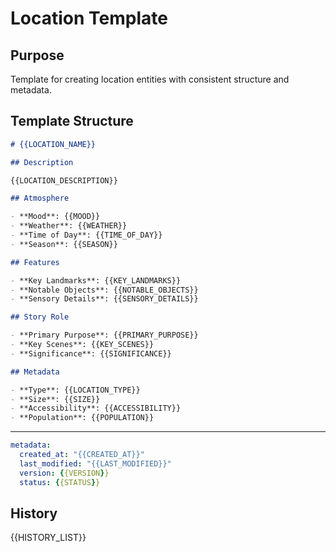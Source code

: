 # Location Template

## Purpose

Template for creating location entities with consistent structure and metadata.

## Template Structure

```markdown
# {{LOCATION_NAME}}

## Description

{{LOCATION_DESCRIPTION}}

## Atmosphere

- **Mood**: {{MOOD}}
- **Weather**: {{WEATHER}}
- **Time of Day**: {{TIME_OF_DAY}}
- **Season**: {{SEASON}}

## Features

- **Key Landmarks**: {{KEY_LANDMARKS}}
- **Notable Objects**: {{NOTABLE_OBJECTS}}
- **Sensory Details**: {{SENSORY_DETAILS}}

## Story Role

- **Primary Purpose**: {{PRIMARY_PURPOSE}}
- **Key Scenes**: {{KEY_SCENES}}
- **Significance**: {{SIGNIFICANCE}}

## Metadata

- **Type**: {{LOCATION_TYPE}}
- **Size**: {{SIZE}}
- **Accessibility**: {{ACCESSIBILITY}}
- **Population**: {{POPULATION}}
```

---

```yaml
metadata:
  created_at: "{{CREATED_AT}}"
  last_modified: "{{LAST_MODIFIED}}"
  version: {{VERSION}}
  status: {{STATUS}}
```

## History

{{HISTORY_LIST}}
